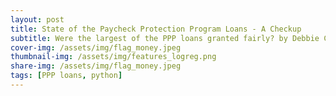 ```yaml
---
layout: post
title: State of the Paycheck Protection Program Loans - A Checkup
subtitle: Were the largest of the PPP loans granted fairly? by Debbie Cohen
cover-img: /assets/img/flag_money.jpeg
thumbnail-img: /assets/img/features_logreg.png
share-img: /assets/img/flag_money.jpeg
tags: [PPP loans, python]
---
```


